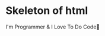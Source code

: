 # Skeleton of html
<!--This is the skeleton of html file-->
<!Doctype html>
<html>
<head>
   <title>First Pg</title>
</head>
<body>
     <p>I'm Programmer & I Love To Do Code🌟</p>
</body>
</html>
